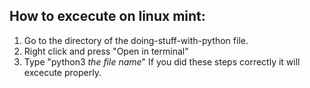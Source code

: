 ## How to excecute on linux mint:
1. Go to the directory of the doing-stuff-with-python file.
2. Right click and press "Open in terminal"
3. Type "python3 *the file name*"
If you did these steps correctly it will excecute properly.
